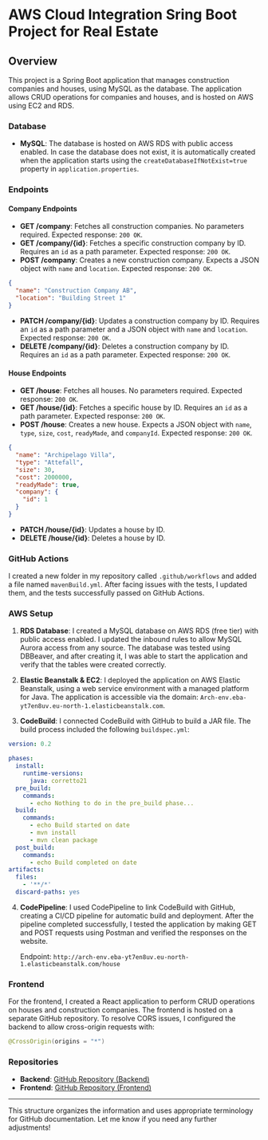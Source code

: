 # AWS Cloud Integration Sring Boot Project for Real Estate

## Overview

This project is a Spring Boot application that manages construction companies and houses, using MySQL as the database. The application allows CRUD operations for companies and houses, and is hosted on AWS using EC2 and RDS.

### Database

* **MySQL**: The database is hosted on AWS RDS with public access enabled. In case the database does not exist, it is automatically created when the application starts using the `createDatabaseIfNotExist=true` property in `application.properties`.

### Endpoints

#### Company Endpoints

* **GET /company**: Fetches all construction companies. No parameters required. Expected response: `200 OK`.
* **GET /company/{id}**: Fetches a specific construction company by ID. Requires an `id` as a path parameter. Expected response: `200 OK`.
* **POST /company**: Creates a new construction company. Expects a JSON object with `name` and `location`. Expected response: `200 OK`.

```json
{
  "name": "Construction Company AB",
  "location": "Building Street 1"
}
```

* **PATCH /company/{id}**: Updates a construction company by ID. Requires an `id` as a path parameter and a JSON object with `name` and `location`. Expected response: `200 OK`.
* **DELETE /company/{id}**: Deletes a construction company by ID. Requires an `id` as a path parameter. Expected response: `200 OK`.

#### House Endpoints

* **GET /house**: Fetches all houses. No parameters required. Expected response: `200 OK`.
* **GET /house/{id}**: Fetches a specific house by ID. Requires an `id` as a path parameter. Expected response: `200 OK`.
* **POST /house**: Creates a new house. Expects a JSON object with `name`, `type`, `size`, `cost`, `readyMade`, and `companyId`. Expected response: `200 OK`.

```json
{
  "name": "Archipelago Villa",
  "type": "Attefall",
  "size": 30,
  "cost": 2000000,
  "readyMade": true,
  "company": {
    "id": 1
  }
}
```

* **PATCH /house/{id}**: Updates a house by ID.
* **DELETE /house/{id}**: Deletes a house by ID.

### GitHub Actions

I created a new folder in my repository called `.github/workflows` and added a file named `mavenBuild.yml`. After facing issues with the tests, I updated them, and the tests successfully passed on GitHub Actions.

### AWS Setup

1. **RDS Database**: I created a MySQL database on AWS RDS (free tier) with public access enabled. I updated the inbound rules to allow MySQL Aurora access from any source. The database was tested using DBBeaver, and after creating it, I was able to start the application and verify that the tables were created correctly.

2. **Elastic Beanstalk & EC2**: I deployed the application on AWS Elastic Beanstalk, using a web service environment with a managed platform for Java. The application is accessible via the domain: `Arch-env.eba-yt7en8uv.eu-north-1.elasticbeanstalk.com`.

3. **CodeBuild**: I connected CodeBuild with GitHub to build a JAR file. The build process included the following `buildspec.yml`:

```yaml
version: 0.2

phases:
  install:
    runtime-versions:
      java: corretto21
  pre_build:
    commands:
      - echo Nothing to do in the pre_build phase...
  build:
    commands:
      - echo Build started on date
      - mvn install
      - mvn clean package
  post_build:
    commands:
      - echo Build completed on date
artifacts:
  files:
    - '**/*'
  discard-paths: yes
```

4. **CodePipeline**: I used CodePipeline to link CodeBuild with GitHub, creating a CI/CD pipeline for automatic build and deployment. After the pipeline completed successfully, I tested the application by making GET and POST requests using Postman and verified the responses on the website.

   Endpoint: `http://arch-env.eba-yt7en8uv.eu-north-1.elasticbeanstalk.com/house`

### Frontend

For the frontend, I created a React application to perform CRUD operations on houses and construction companies. The frontend is hosted on a separate GitHub repository. To resolve CORS issues, I configured the backend to allow cross-origin requests with:

```java
@CrossOrigin(origins = "*")
```

### Repositories

* **Backend**: [GitHub Repository (Backend)](https://github.com/bycaroline/ArchitectureCloudIntegration)
* **Frontend**: [GitHub Repository (Frontend)](https://github.com/bycaroline/ArchitectureCloudIntegrationFronteEnd)

---

This structure organizes the information and uses appropriate terminology for GitHub documentation. Let me know if you need any further adjustments!

